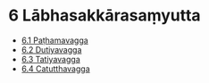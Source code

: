 # 6 Lābhasakkārasaṃyutta

* [6.1 Paṭhamavagga](6/6.1.md)
* [6.2 Dutiyavagga](6/6.2.md)
* [6.3 Tatiyavagga](6/6.3.md)
* [6.4 Catutthavagga](6/6.4.md)
